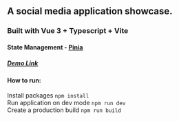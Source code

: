 ## A social media application showcase.
### Built with Vue 3 + Typescript + Vite
#### State Management - [Pinia](https://pinia.vuejs.org/)
##### [Demo Link](https://vue3-trello.vercel.app/)


#### How to run:
Install packages
``npm install``\
Run application on dev mode
``npm run dev``\
Create a production build
``npm run build``

